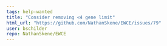 ```yaml
---
tags: help-wanted
title: "Consider removing <4 gene limit"
html_url: "https://github.com/NathanSkene/EWCE/issues/79"
user: bschilder
repo: NathanSkene/EWCE
---
```


